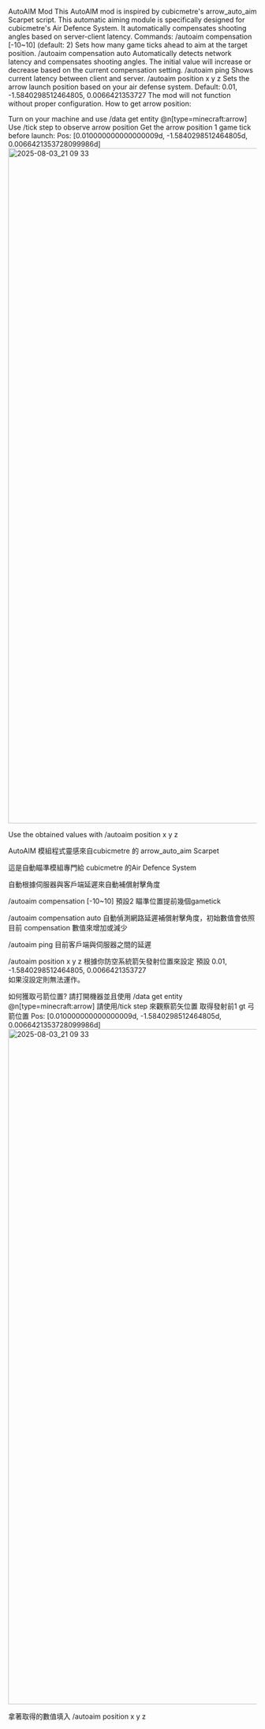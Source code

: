 AutoAIM Mod
This AutoAIM mod is inspired by cubicmetre's arrow_auto_aim Scarpet script.
This automatic aiming module is specifically designed for cubicmetre's Air Defence System.
It automatically compensates shooting angles based on server-client latency.
Commands:
/autoaim compensation [-10~10] (default: 2)
Sets how many game ticks ahead to aim at the target position.
/autoaim compensation auto
Automatically detects network latency and compensates shooting angles. The initial value will increase or decrease based on the current compensation setting.
/autoaim ping
Shows current latency between client and server.
/autoaim position x y z
Sets the arrow launch position based on your air defense system. Default: 0.01, -1.5840298512464805, 0.0066421353727
The mod will not function without proper configuration.
How to get arrow position:

Turn on your machine and use /data get entity @n[type=minecraft:arrow]
Use /tick step to observe arrow position
Get the arrow position 1 game tick before launch:
Pos: [0.010000000000000009d, -1.5840298512464805d, 0.0066421353728099986d]<img width="2560" height="1369" alt="2025-08-03_21 09 33" src="https://github.com/user-attachments/assets/53df3ccd-4377-49ce-84b7-08ab24ee2930" />

Use the obtained values with /autoaim position x y z


AutoAIM 模組程式靈感來自cubicmetre 的 arrow_auto_aim  Scarpet

這是自動瞄準模組專門給 cubicmetre 的Air Defence System

自動根據伺服器與客戶端延遲來自動補償射擊角度

/autoaim compensation [-10~10] 預設2  瞄準位置提前幾個gametick

/autoaim compensation auto 自動偵測網路延遲補償射擊角度，初始數值會依照目前 compensation 數值來增加或減少

/autoaim ping 目前客戶端與伺服器之間的延遲

/autoaim position x y z 根據你防空系統箭矢發射位置來設定 預設 0.01, -1.5840298512464805, 0.0066421353727  
如果沒設定則無法運作。

如何獲取弓箭位置? 請打開機器並且使用 /data get entity @n[type=minecraft:arrow]
請使用/tick step 來觀察箭矢位置
取得發射前1 gt 弓箭位置 Pos: [0.010000000000000009d, -1.5840298512464805d, 0.0066421353728099986d]<img width="2560" height="1369" alt="2025-08-03_21 09 33" src="https://github.com/user-attachments/assets/53df3ccd-4377-49ce-84b7-08ab24ee2930" />

拿著取得的數值填入 /autoaim position x y z 


